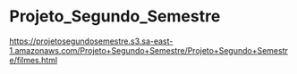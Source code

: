 # Projeto_Segundo_Semestre
https://projetosegundosemestre.s3.sa-east-1.amazonaws.com/Projeto+Segundo+Semestre/Projeto+Segundo+Semestre/filmes.html
